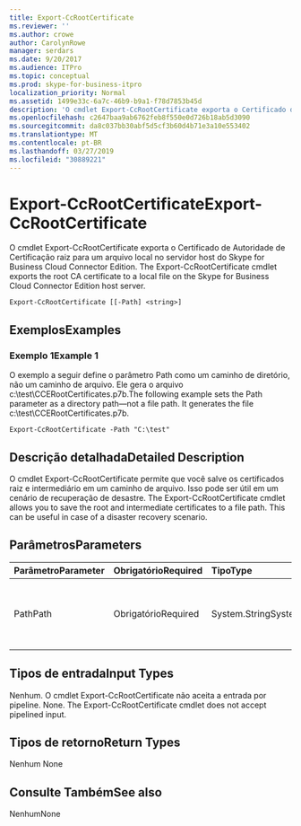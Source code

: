 ```yaml
---
title: Export-CcRootCertificate
ms.reviewer: ''
ms.author: crowe
author: CarolynRowe
manager: serdars
ms.date: 9/20/2017
ms.audience: ITPro
ms.topic: conceptual
ms.prod: skype-for-business-itpro
localization_priority: Normal
ms.assetid: 1499e33c-6a7c-46b9-b9a1-f78d7853b45d
description: 'O cmdlet Export-CcRootCertificate exporta o Certificado de Autoridade de Certificação raiz para um arquivo local no servidor host do Skype for Business Cloud Connector Edition. '
ms.openlocfilehash: c2647baa9ab6762feb8f550e0d726b18ab5d3090
ms.sourcegitcommit: da8c037bb30abf5d5cf3b60d4b71e3a10e553402
ms.translationtype: MT
ms.contentlocale: pt-BR
ms.lasthandoff: 03/27/2019
ms.locfileid: "30889221"
---
```

# <a name="export-ccrootcertificate"></a><span data-ttu-id="3bc70-103">Export-CcRootCertificate</span><span class="sxs-lookup"><span data-stu-id="3bc70-103">Export-CcRootCertificate</span></span>
 
<span data-ttu-id="3bc70-104">O cmdlet Export-CcRootCertificate exporta o Certificado de Autoridade de Certificação raiz para um arquivo local no servidor host do Skype for Business Cloud Connector Edition. </span><span class="sxs-lookup"><span data-stu-id="3bc70-104">The Export-CcRootCertificate cmdlet exports the root CA certificate to a local file on the Skype for Business Cloud Connector Edition host server.</span></span> 
  
```
Export-CcRootCertificate [[-Path] <string>]
```

## <a name="examples"></a><span data-ttu-id="3bc70-105">Exemplos</span><span class="sxs-lookup"><span data-stu-id="3bc70-105">Examples</span></span>
<span data-ttu-id="3bc70-106"><a name="Examples"> </a></span><span class="sxs-lookup"><span data-stu-id="3bc70-106"></span></span>

### <a name="example-1"></a><span data-ttu-id="3bc70-107">Exemplo 1</span><span class="sxs-lookup"><span data-stu-id="3bc70-107">Example 1</span></span>

<span data-ttu-id="3bc70-p101">O exemplo a seguir define o parâmetro Path como um caminho de diretório, não um caminho de arquivo. Ele gera o arquivo c:\test\CCERootCertificates.p7b.</span><span class="sxs-lookup"><span data-stu-id="3bc70-p101">The following example sets the Path parameter as a directory path—not a file path. It generates the file c:\test\CCERootCertificates.p7b.</span></span>
  
```
Export-CcRootCertificate -Path "C:\test" 
```

## <a name="detailed-description"></a><span data-ttu-id="3bc70-110">Descrição detalhada</span><span class="sxs-lookup"><span data-stu-id="3bc70-110">Detailed Description</span></span>
<span data-ttu-id="3bc70-111"><a name="DetailedDescription"> </a></span><span class="sxs-lookup"><span data-stu-id="3bc70-111"></span></span>

<span data-ttu-id="3bc70-p102">O cmdlet Export-CcRootCertificate permite que você salve os certificados raiz e intermediário em um caminho de arquivo. Isso pode ser útil em um cenário de recuperação de desastre. </span><span class="sxs-lookup"><span data-stu-id="3bc70-p102">The Export-CcRootCertificate cmdlet allows you to save the root and intermediate certificates to a file path. This can be useful in case of a disaster recovery scenario.</span></span> 
  
## <a name="parameters"></a><span data-ttu-id="3bc70-114">Parâmetros</span><span class="sxs-lookup"><span data-stu-id="3bc70-114">Parameters</span></span>
<span data-ttu-id="3bc70-115"><a name="DetailedDescription"> </a></span><span class="sxs-lookup"><span data-stu-id="3bc70-115"></span></span>

|<span data-ttu-id="3bc70-116">**Parâmetro**</span><span class="sxs-lookup"><span data-stu-id="3bc70-116">**Parameter**</span></span>|<span data-ttu-id="3bc70-117">**Obrigatório**</span><span class="sxs-lookup"><span data-stu-id="3bc70-117">**Required**</span></span>|<span data-ttu-id="3bc70-118">**Tipo**</span><span class="sxs-lookup"><span data-stu-id="3bc70-118">**Type**</span></span>|<span data-ttu-id="3bc70-119">**Descrição**</span><span class="sxs-lookup"><span data-stu-id="3bc70-119">**Description**</span></span>|
|:-----|:-----|:-----|:-----|
|<span data-ttu-id="3bc70-120">Path</span><span class="sxs-lookup"><span data-stu-id="3bc70-120">Path</span></span>  <br/> |<span data-ttu-id="3bc70-121">Obrigatório</span><span class="sxs-lookup"><span data-stu-id="3bc70-121">Required</span></span>  <br/> |<span data-ttu-id="3bc70-122">System.String</span><span class="sxs-lookup"><span data-stu-id="3bc70-122">System.String</span></span>  <br/> |<span data-ttu-id="3bc70-123">Caminho do arquivo em que o certificado será armazenado. </span><span class="sxs-lookup"><span data-stu-id="3bc70-123">File path where the certificate will be stored.</span></span>  <br/> |
   
## <a name="input-types"></a><span data-ttu-id="3bc70-124">Tipos de entrada</span><span class="sxs-lookup"><span data-stu-id="3bc70-124">Input Types</span></span>
<span data-ttu-id="3bc70-125"><a name="InputTypes"> </a></span><span class="sxs-lookup"><span data-stu-id="3bc70-125"></span></span>

<span data-ttu-id="3bc70-p103">Nenhum. O cmdlet Export-CcRootCertificate não aceita a entrada por pipeline. </span><span class="sxs-lookup"><span data-stu-id="3bc70-p103">None. The Export-CcRootCertificate cmdlet does not accept pipelined input.</span></span> 
  
## <a name="return-types"></a><span data-ttu-id="3bc70-128">Tipos de retorno</span><span class="sxs-lookup"><span data-stu-id="3bc70-128">Return Types</span></span>
<span data-ttu-id="3bc70-129"><a name="ReturnTypes"> </a></span><span class="sxs-lookup"><span data-stu-id="3bc70-129"></span></span>

<span data-ttu-id="3bc70-130">Nenhum </span><span class="sxs-lookup"><span data-stu-id="3bc70-130">None</span></span>
  
## <a name="see-also"></a><span data-ttu-id="3bc70-131">Consulte Também</span><span class="sxs-lookup"><span data-stu-id="3bc70-131">See also</span></span>
<span data-ttu-id="3bc70-132"><a name="ReturnTypes"> </a></span><span class="sxs-lookup"><span data-stu-id="3bc70-132"></span></span>

<span data-ttu-id="3bc70-133">Nenhum</span><span class="sxs-lookup"><span data-stu-id="3bc70-133">None</span></span>
  

